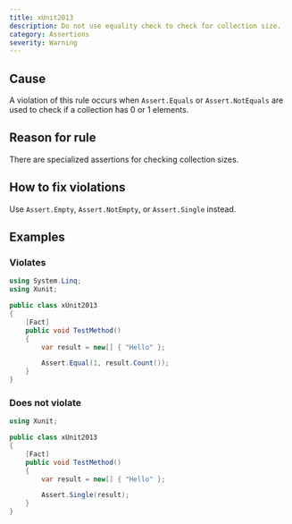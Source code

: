 ```yaml
---
title: xUnit2013
description: Do not use equality check to check for collection size.
category: Assertions
severity: Warning
---
```


## Cause

A violation of this rule occurs when `Assert.Equals` or `Assert.NotEquals` are used to check if a collection has 0 or 1 elements.

## Reason for rule

There are specialized assertions for checking collection sizes.

## How to fix violations

Use `Assert.Empty`, `Assert.NotEmpty`, or `Assert.Single` instead.

## Examples

### Violates

```csharp
using System.Linq;
using Xunit;

public class xUnit2013
{
    [Fact]
    public void TestMethod()
    {
        var result = new[] { "Hello" };

        Assert.Equal(1, result.Count());
    }
}
```

### Does not violate

```csharp
using Xunit;

public class xUnit2013
{
    [Fact]
    public void TestMethod()
    {
        var result = new[] { "Hello" };

        Assert.Single(result);
    }
}
```
